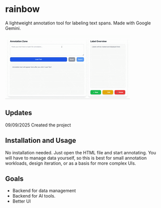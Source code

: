 # rainbow
A lightweight annotation tool for labeling text spans.
Made with Google Gemini.

![](https://github.com/jmilbauer/rainbow/blob/main/example.gif)

## Updates

09/09/2025      Created the project

## Installation and Usage

No installation needed. Just open the HTML file and start annotating.
You will have to manage data yourself, so this is best for small annotation workloads, design iteration, or as a basis for more complex UIs.

## Goals

- Backend for data management
- Backend for AI tools.
- Better UI
